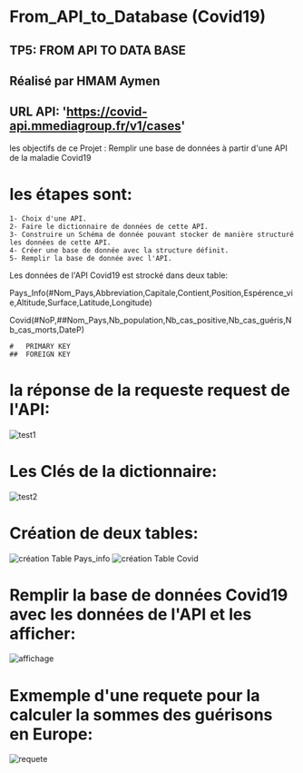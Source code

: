 # From_API_to_Database (Covid19)

TP5: FROM API TO DATA BASE
-------------------------
Réalisé par HMAM Aymen
--------------------------
URL API: 'https://covid-api.mmediagroup.fr/v1/cases' 
--------------------------------------------------
les objectifs de ce Projet : Remplir une base de données à partir d'une API de la maladie Covid19

# les étapes sont:
	1- Choix d'une API.
	2- Faire le dictionnaire de données de cette API.
  	3- Construire un Schéma de donnée pouvant stocker de manière structuré les données de cette API.
	4- Créer une base de donnée avec la structure définit.
	5- Remplir la base de donnée avec l'API.


Les données de l'API Covid19 est strocké dans deux table:

Pays_Info(#Nom_Pays,Abbreviation,Capitale,Contient,Position,Espérence_vie,Altitude,Surface,Latitude,Longitude)

Covid(#NoP,##Nom_Pays,Nb_population,Nb_cas_positive,Nb_cas_guéris,Nb_cas_morts,DateP)

	#	PRIMARY KEY
	##	FOREIGN KEY
# la réponse de la requeste request de l'API:
![test1](https://user-images.githubusercontent.com/73019374/102406813-6c31ce80-3feb-11eb-9e0f-0b69ed2af118.PNG)

# Les Clés de la dictionnaire:
![test2](https://user-images.githubusercontent.com/73019374/102406968-a26f4e00-3feb-11eb-83f3-5c59bf4241f7.PNG)

# Création de deux tables:
![création Table Pays_info](https://user-images.githubusercontent.com/73019374/102407058-c599fd80-3feb-11eb-96a9-6426915fd6a4.PNG)
![création Table Covid](https://user-images.githubusercontent.com/73019374/102407071-c894ee00-3feb-11eb-8ad1-365a260e3ab0.PNG)

# Remplir la base de données Covid19 avec les données de l'API et les afficher:
![affichage](https://user-images.githubusercontent.com/73019374/102407211-04c84e80-3fec-11eb-8d87-77022c74a9e1.PNG)

# Exmemple d'une requete pour la calculer la sommes des guérisons en Europe:
![requete](https://user-images.githubusercontent.com/73019374/102407318-3214fc80-3fec-11eb-972d-2b42c7817380.PNG)





